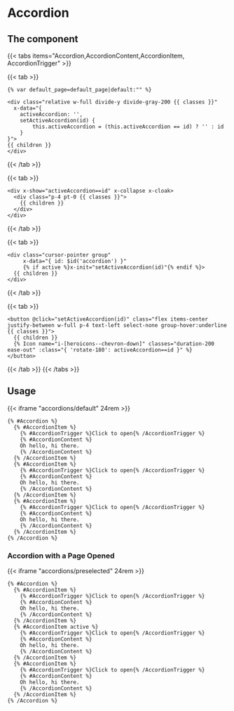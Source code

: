 # Accordion

## The component

{{< tabs items="Accordion,AccordionContent,AccordionItem, AccordionTrigger" >}}

{{< tab >}}
```django
{% var default_page=default_page|default:"" %}

<div class="relative w-full divide-y divide-gray-200 {{ classes }}"
  x-data="{
    activeAccordion: '',
    setActiveAccordion(id) {
        this.activeAccordion = (this.activeAccordion == id) ? '' : id
    }
}">
{{ children }}
</div>
```
{{< /tab >}}

{{< tab >}}
```django
<div x-show="activeAccordion==id" x-collapse x-cloak>
  <div class="p-4 pt-0 {{ classes }}">
    {{ children }}
  </div>
</div>
```
{{< /tab >}}

{{< tab >}}
```django
<div class="cursor-pointer group"
     x-data="{ id: $id('accordion') }" 
     {% if active %}x-init="setActiveAccordion(id)"{% endif %}>
  {{ children }}
</div>
```
{{< /tab >}}

{{< tab >}}
```django
<button @click="setActiveAccordion(id)" class="flex items-center justify-between w-full p-4 text-left select-none group-hover:underline {{ classes }}">
  {{ children }}
  {% Icon name="i-[heroicons--chevron-down]" classes="duration-200 ease-out" :class="{ 'rotate-180': activeAccordion==id }" %}
</button>
```
{{< /tab >}}
{{< /tabs >}}


## Usage

{{< iframe "accordions/default" 24rem >}}

```django
{% #Accordion %}
  {% #AccordionItem %}
    {% #AccordionTrigger %}Click to open{% /AccordionTrigger %}
    {% #AccordionContent %}
    Oh hello, hi there.
    {% /AccordionContent %}
  {% /AccordionItem %}
  {% #AccordionItem %}
    {% #AccordionTrigger %}Click to open{% /AccordionTrigger %}
    {% #AccordionContent %}
    Oh hello, hi there.
    {% /AccordionContent %}
  {% /AccordionItem %}
  {% #AccordionItem %}
    {% #AccordionTrigger %}Click to open{% /AccordionTrigger %}
    {% #AccordionContent %}
    Oh hello, hi there.
    {% /AccordionContent %}
  {% /AccordionItem %}
{% /Accordion %}
```

### Accordion with a Page Opened

{{< iframe "accordions/preselected" 24rem >}}

```django
{% #Accordion %}
  {% #AccordionItem %}
    {% #AccordionTrigger %}Click to open{% /AccordionTrigger %}
    {% #AccordionContent %}
    Oh hello, hi there.
    {% /AccordionContent %}
  {% /AccordionItem %}
  {% #AccordionItem active %}
    {% #AccordionTrigger %}Click to open{% /AccordionTrigger %}
    {% #AccordionContent %}
    Oh hello, hi there.
    {% /AccordionContent %}
  {% /AccordionItem %}
  {% #AccordionItem %}
    {% #AccordionTrigger %}Click to open{% /AccordionTrigger %}
    {% #AccordionContent %}
    Oh hello, hi there.
    {% /AccordionContent %}
  {% /AccordionItem %}
{% /Accordion %}
```
